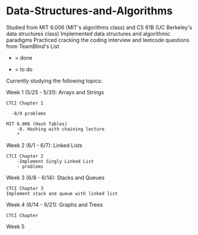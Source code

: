 # Data-Structures-and-Algorithms
Studied from MIT 6.006 (MIT's algorithms class) and CS 61B (UC Berkeley's data structures class)
Implemented data structures and algorithmic paradigms
Practiced cracking the coding interview and leetcode questions from TeamBlind's List
- = done
* = to do

Currently studying the following topics:

Week 1 (5/25 - 5/31): Arrays and Strings

    CTCI Chapter 1
  
      -8/9 problems 
    
    MIT 6.006 (Hash Tables) 
        -8. Hashing with chaining lecture
        *
  

Week 2 (6/1 - 6/7): Linked Lists 

    CTCI Chapter 2
        -Implement Singly Linked List
        - problems
        

Week 3 (6/8 - 6/14): Stacks and Queues
    
    CTCI Chapter 3
    Implement stack and queue with linked list
        

Week 4 (6/14 - 6/21): Graphs and Trees
    
    CTCI Chapter

    
    

Week 5 

